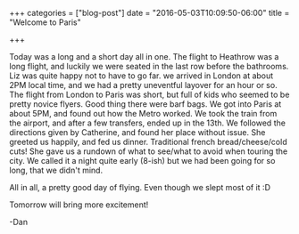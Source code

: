 +++
categories = ["blog-post"]
date = "2016-05-03T10:09:50-06:00"
title = "Welcome to Paris"

+++

Today was a long and a short day all in one. The flight to Heathrow was a long flight, and luckily we were seated in the last row before the bathrooms. Liz was quite happy not to have to go far. we arrived in London at about 2PM local time, and we had a pretty uneventful layover for an hour or so. The flight from London to Paris was short, but full of kids who seemed to be pretty novice flyers. Good thing there were barf bags. We got into Paris at about 5PM, and found out how the Metro worked. We took the train from the airport, and after a few transfers, ended up in the 13th. We followed the directions given by Catherine, and found her place without issue. She greeted us happily, and fed us dinner. Traditional french bread/cheese/cold cuts! She gave us a rundown of what to see/what to avoid when touring the city. We called it a night quite early (8-ish) but we had been going for so long, that we didn't mind.

All in all, a pretty good day of flying. Even though we slept most of it :D

Tomorrow will bring more excitement!

-Dan
